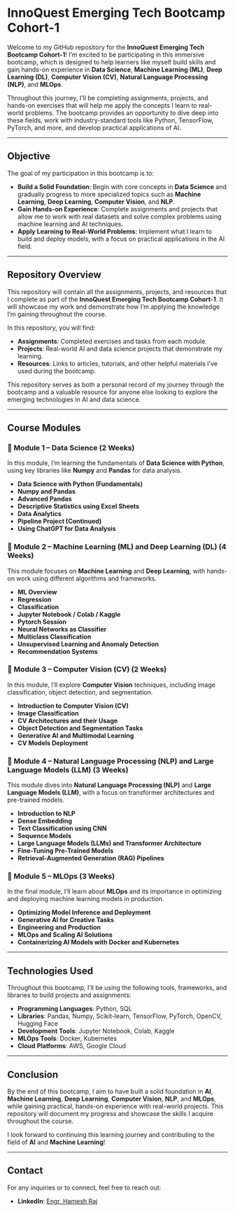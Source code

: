 # InnoQuest Emerging Tech Bootcamp Cohort-1

Welcome to my GitHub repository for the **InnoQuest Emerging Tech Bootcamp Cohort-1**! I’m excited to be participating in this immersive bootcamp, which is designed to help learners like myself build skills and gain hands-on experience in **Data Science**, **Machine Learning (ML)**, **Deep Learning (DL)**, **Computer Vision (CV)**, **Natural Language Processing (NLP)**, and **MLOps**.

Throughout this journey, I’ll be completing assignments, projects, and hands-on exercises that will help me apply the concepts I learn to real-world problems. The bootcamp provides an opportunity to dive deep into these fields, work with industry-standard tools like Python, TensorFlow, PyTorch, and more, and develop practical applications of AI.

---

## Objective

The goal of my participation in this bootcamp is to:

- **Build a Solid Foundation**: Begin with core concepts in **Data Science** and gradually progress to more specialized topics such as **Machine Learning**, **Deep Learning**, **Computer Vision**, and **NLP**.
- **Gain Hands-on Experience**: Complete assignments and projects that allow me to work with real datasets and solve complex problems using machine learning and AI techniques.
- **Apply Learning to Real-World Problems**: Implement what I learn to build and deploy models, with a focus on practical applications in the AI field.

---

## Repository Overview

This repository will contain all the assignments, projects, and resources that I complete as part of the **InnoQuest Emerging Tech Bootcamp Cohort-1**. It will showcase my work and demonstrate how I’m applying the knowledge I’m gaining throughout the course.

In this repository, you will find:
- **Assignments**: Completed exercises and tasks from each module.
- **Projects**: Real-world AI and data science projects that demonstrate my learning.
- **Resources**: Links to articles, tutorials, and other helpful materials I’ve used during the bootcamp.

This repository serves as both a personal record of my journey through the bootcamp and a valuable resource for anyone else looking to explore the emerging technologies in AI and data science.

---

## Course Modules

### 📌 Module 1 – Data Science (2 Weeks)
In this module, I’m learning the fundamentals of **Data Science with Python**, using key libraries like **Numpy** and **Pandas** for data analysis.
- **Data Science with Python (Fundamentals)**
- **Numpy and Pandas**
- **Advanced Pandas**
- **Descriptive Statistics using Excel Sheets**
- **Data Analytics**
- **Pipeline Project (Continued)**
- **Using ChatGPT for Data Analysis**

### 📌 Module 2 – Machine Learning (ML) and Deep Learning (DL) (4 Weeks)
This module focuses on **Machine Learning** and **Deep Learning**, with hands-on work using different algorithms and frameworks.
- **ML Overview**
- **Regression**
- **Classification**
- **Jupyter Notebook / Colab / Kaggle**
- **Pytorch Session**
- **Neural Networks as Classifier**
- **Multiclass Classification**
- **Unsupervised Learning and Anomaly Detection**
- **Recommendation Systems**

### 📌 Module 3 – Computer Vision (CV) (2 Weeks)
In this module, I’ll explore **Computer Vision** techniques, including image classification, object detection, and segmentation.
- **Introduction to Computer Vision (CV)**
- **Image Classification**
- **CV Architectures and their Usage**
- **Object Detection and Segmentation Tasks**
- **Generative AI and Multimodal Learning**
- **CV Models Deployment**

### 📌 Module 4 – Natural Language Processing (NLP) and Large Language Models (LLM) (3 Weeks)
This module dives into **Natural Language Processing (NLP)** and **Large Language Models (LLM)**, with a focus on transformer architectures and pre-trained models.
- **Introduction to NLP**
- **Dense Embedding**
- **Text Classification using CNN**
- **Sequence Models**
- **Large Language Models (LLMs) and Transformer Architecture**
- **Fine-Tuning Pre-Trained Models**
- **Retrieval-Augmented Generation (RAG) Pipelines**

### 📌 Module 5 – MLOps (3 Weeks)
In the final module, I’ll learn about **MLOps** and its importance in optimizing and deploying machine learning models in production.
- **Optimizing Model Inference and Deployment**
- **Generative AI for Creative Tasks**
- **Engineering and Production**
- **MLOps and Scaling AI Solutions**
- **Containerizing AI Models with Docker and Kubernetes**

---

## Technologies Used

Throughout this bootcamp, I’ll be using the following tools, frameworks, and libraries to build projects and assignments:
- **Programming Languages**: Python, SQL
- **Libraries**: Pandas, Numpy, Scikit-learn, TensorFlow, PyTorch, OpenCV, Hugging Face
- **Development Tools**: Jupyter Notebook, Colab, Kaggle
- **MLOps Tools**: Docker, Kubernetes
- **Cloud Platforms**: AWS, Google Cloud

---

## Conclusion

By the end of this bootcamp, I aim to have built a solid foundation in **AI**, **Machine Learning**, **Deep Learning**, **Computer Vision**, **NLP**, and **MLOps**, while gaining practical, hands-on experience with real-world projects. This repository will document my progress and showcase the skills I acquire throughout the course.

I look forward to continuing this learning journey and contributing to the field of **AI** and **Machine Learning**!

---

## Contact

For any inquiries or to connect, feel free to reach out:

- **LinkedIn**: [Engr. Hamesh Raj](https://www.linkedin.com/in/datascientisthameshraj/)
